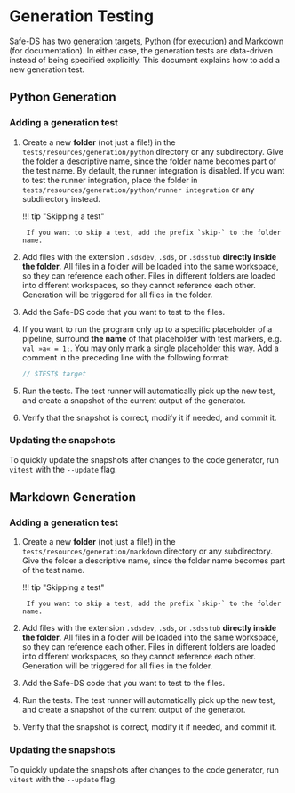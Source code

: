 # Generation Testing

Safe-DS has two generation targets, [Python](#python-generation) (for execution) and [Markdown](#markdown-generation)
(for documentation). In either case, the generation tests are data-driven instead of being specified explicitly. This
document explains how to add a new generation test.

## Python Generation

### Adding a generation test

1. Create a new **folder** (not just a file!) in the `tests/resources/generation/python` directory or any subdirectory.
   Give the folder a descriptive name, since the folder name becomes part of the test name. By default, the runner
   integration is disabled. If you want to test the runner integration, place the folder in
   `tests/resources/generation/python/runner integration` or any subdirectory instead.

    !!! tip "Skipping a test"

        If you want to skip a test, add the prefix `skip-` to the folder name.

2. Add files with the extension `.sdsdev`, `.sds`, or `.sdsstub` **directly inside the folder**. All files in a
   folder will be loaded into the same workspace, so they can reference each other. Files in different folders are
   loaded into different workspaces, so they cannot reference each other. Generation will be triggered for all files in
   the folder.
3. Add the Safe-DS code that you want to test to the files.
4. If you want to run the program only up to a specific placeholder of a pipeline, surround **the name** of that
   placeholder with test markers, e.g. `val »a« = 1;`. You may only mark a single placeholder this way. Add a comment in
   the preceding line with the following format:
    ```ts
    // $TEST$ target
    ```
5. Run the tests. The test runner will automatically pick up the new test, and create a snapshot of the current output of the generator.
6. Verify that the snapshot is correct, modify it if needed, and commit it.

### Updating the snapshots

To quickly update the snapshots after changes to the code generator, run `vitest` with the `--update` flag.

## Markdown Generation

### Adding a generation test

1. Create a new **folder** (not just a file!) in the `tests/resources/generation/markdown` directory or any
   subdirectory. Give the folder a descriptive name, since the folder name becomes part of the test name.

    !!! tip "Skipping a test"

        If you want to skip a test, add the prefix `skip-` to the folder name.

2. Add files with the extension `.sdsdev`, `.sds`, or `.sdsstub` **directly inside the folder**. All files in a
   folder will be loaded into the same workspace, so they can reference each other. Files in different folders are
   loaded into different workspaces, so they cannot reference each other. Generation will be triggered for all files in
   the folder.
3. Add the Safe-DS code that you want to test to the files.
4. Run the tests. The test runner will automatically pick up the new test, and create a snapshot of the current output of the generator.
5. Verify that the snapshot is correct, modify it if needed, and commit it.

### Updating the snapshots

To quickly update the snapshots after changes to the code generator, run `vitest` with the `--update` flag.
